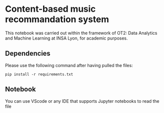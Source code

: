 # Content-based music recommandation system

This notebook was carried out within the framework of OT2: Data Analytics and Machine Learning at INSA Lyon, for academic purposes.

## Dependencies

Please use the following command after having pulled the files:

```pip install -r requirements.txt```

## Notebook

You can use VScode or any IDE that supports Jupyter notebooks to read the file
